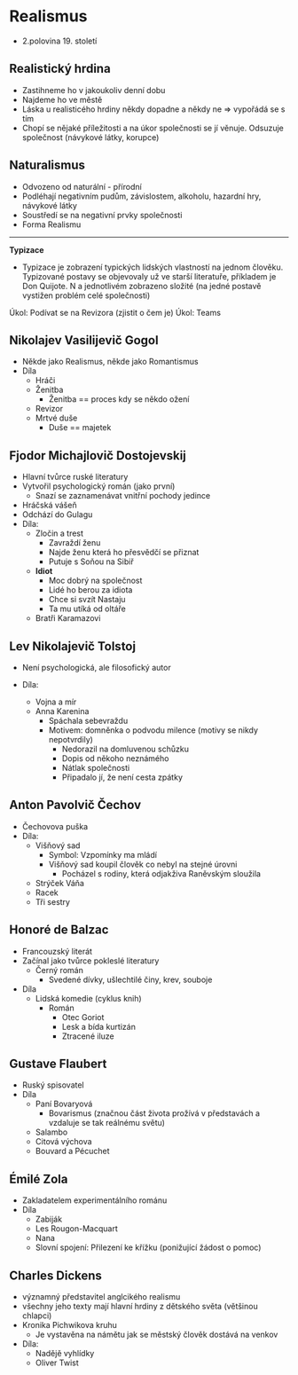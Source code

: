 # Realismus

-   2.polovina 19. století

## Realistický hrdina

-   Zastihneme ho v jakoukoliv denní dobu
-   Najdeme ho ve městě
-   Láska u realisticého hrdiny někdy dopadne a někdy ne => vypořádá se s tím
-   Chopí se nějaké příležitosti a na úkor společnosti se jí věnuje. Odsuzuje společnost (návykové látky, korupce)

## Naturalismus

-   Odvozeno od naturální - přírodní
-   Podléhají negativním pudům, závislostem, alkoholu, hazardní hry, návykové látky
-   Soustředí se na negativní prvky společnosti
-   Forma Realismu

---

**Typizace**

-   Typizace je zobrazení typických lidských vlastností na jednom člověku. Typizované postavy se objevovaly už ve starší literatuře, příkladem je Don Quijote. N a jednotlivém zobrazeno složité (na jedné postavě vystižen problém celé společnosti)

Úkol: Podívat se na Revizora (zjistit o čem je)
Úkol: Teams

## Nikolajev Vasilijevič Gogol

-   Někde jako Realismus, někde jako Romantismus
-   Díla
    -   Hráči
    -   Ženitba
        -   Ženitba == proces kdy se někdo ožení
    -   Revizor
    -   Mrtvé duše
        -   Duše == majetek

## Fjodor Michajlovič Dostojevskij

-   Hlavní tvůrce ruské literatury
-   Vytvořil psychologický román (jako první)
    -   Snazí se zaznamenávat vnitřní pochody jedince
-   Hráčská vášeň
-   Odchází do Gulagu
-   Díla:
    -   Zločin a trest
        -   Zavraždí ženu
        -   Najde ženu která ho přesvědčí se přiznat
        -   Putuje s Soňou na Sibiř
    -   **Idiot**
        -   Moc dobrý na společnost
        -   Lidé ho berou za idiota
        -   Chce si svzít Nastaju
        -   Ta mu utíká od oltáře
    -   Bratři Karamazovi

## Lev Nikolajevič Tolstoj

-   Není psychologická, ale filosofický autor

-   Díla:
    -   Vojna a mír
    -   Anna Karenina
        -   Spáchala sebevraždu
        -   Motivem: domněnka o podvodu milence (motivy se nikdy nepotvrdily)
            -   Nedorazil na domluvenou schůzku
            -   Dopis od někoho neznámého
            -   Nátlak společnosti
            -   Připadalo jí, že není cesta zpátky

## Anton Pavolvič Čechov

-   Čechovova puška
-   Díla:
    -   Višňový sad
        -   Symbol: Vzpomínky ma mládí
        -   Višňový sad koupil člověk co nebyl na stejné úrovni
            -   Pocházel s rodiny, která odjakživa Raněvským sloužila
    -   Strýček Váňa
    -   Racek
    -   Tři sestry

## Honoré de Balzac

-   Francouzský literát
-   Začínal jako tvůrce pokleslé literatury
    -   Černý román
        -   Svedené dívky, ušlechtilé činy, krev, souboje
-   Díla
    -   Lidská komedie (cyklus knih)
        -   Román
            -   Otec Goriot
            -   Lesk a bída kurtizán
            -   Ztracené iluze

## Gustave Flaubert

-   Ruský spisovatel
-   Díla
    -   Paní Bovaryová
        -   Bovarismus (značnou část života prožívá v představách a vzdaluje se tak reálnému světu)
    -   Salambo
    -   Citová výchova
    -   Bouvard a Pécuchet

## Émilé Zola

-   Zakladatelem experimentálního románu
-   Díla
    -   Zabiják
    -   Les Rougon-Macquart
    -   Nana
    -   Slovní spojení: Přilezení ke křížku (ponižující žádost o pomoc)

## Charles Dickens

-   významný představitel anglcikého realismu
-   všechny jeho texty mají hlavní hrdiny z dětského světa (většinou chlapci)
-   Kronika Pichwikova kruhu
    -   Je vystavěna na námětu jak se městský člověk dostává na venkov
-   Díla:
    -   Nadějě vyhlídky
    -   Oliver Twist
